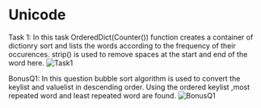 # Unicode
Task 1:
In this task OrderedDict(Counter()) function creates a container of dictionry sort and lists the words according to the frequency of their occurences. 
strip() is used to remove spaces at the start and end of the word here.
![Task1](https://user-images.githubusercontent.com/80119277/128608623-447ef763-2f19-4613-bb12-b24f2acfa04b.png)

BonusQ1:
In this question bubble sort algorithm is used to convert the keylist and valuelist in descending order.
Using the ordered keylist ,most repeated word  and least repeated word are found.
![BonusQ1](https://user-images.githubusercontent.com/80119277/128608664-54f93b4f-ef80-4f0f-8f95-008bf3801f40.png)
